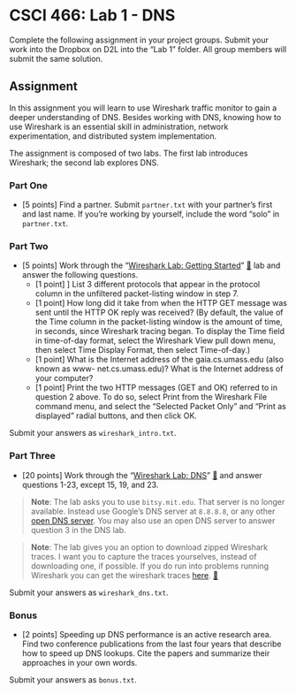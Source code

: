 # CSCI 466: Lab 1 - DNS

Complete the following assignment in your project groups. Submit your work into the Dropbox on D2L into the “Lab 1” folder. All group members will submit the same solution.

## Assignment

In this assignment you will learn to use Wireshark traffic monitor to gain a deeper understanding of DNS. Besides working with DNS, knowing how to use Wireshark is an essential skill in administration, network experimentation, and distributed system implementation.

The assignment is composed of two labs. The first lab introduces Wireshark; the second lab explores DNS.

### Part One

- [5 points] Find a partner.
Submit `partner.txt` with your partner’s first and last name. If you’re working by yourself, include the word “solo” in `partner.txt`.

### Part Two

- [5 points] Work through the “[Wireshark Lab: Getting Started](wireshark-files/Wireshark_Intro.pdf)” [:file_folder:](https://www.google.com/url?q=https://drive.google.com/file/d/1Uz6lqTxp4mdoLYcmM17ieqZD0ADVYuFW/view?usp%3Dsharing&sa=D&source=editors&ust=1632164402995000&usg=AOvVaw1vtVFYxl_wAiP5DEh5AmQc) lab and answer the following questions.
  - [1 point] ] List 3 different protocols that appear in the protocol column in the unfiltered packet-listing window in step 7.
  - [1 point] How long did it take from when the HTTP GET message was sent until the HTTP OK reply was received? (By default, the value of the Time column in the packet-listing window is the amount of time, in seconds, since Wireshark tracing began. To display the Time field in time-of-day format, select the Wireshark View pull down menu, then select Time Display Format, then select Time-of-day.)
  - [1 point] What is the Internet address of the gaia.cs.umass.edu (also known as www- net.cs.umass.edu)? What is the Internet address of your computer?
  - [1 point] Print the two HTTP messages (GET and OK) referred to in question 2 above. To do so, select Print from the Wireshark File command menu, and select the “Selected Packet Only” and “Print as displayed” radial buttons, and then click OK.

Submit your answers as `wireshark_intro.txt`.

### Part Three

- [20 points] Work through the “[Wireshark Lab: DNS](wireshark-files/Wireshark_DNS.pdf)” [:file_folder:](https://www.google.com/url?q=https://drive.google.com/file/d/12BMudLR3oX2qyNKOKr_pC5Jf2qqMTPzO/view?usp%3Dsharing&sa=D&source=editors&ust=1632174974460000&usg=AOvVaw15Zca0W5ezut1gkKzVhBHK) and answer questions 1-23, except 15, 19, and 23.

> **Note**: The lab asks you to use `bitsy.mit.edu`. That server is no longer available. Instead use Google’s DNS server at `8.8.8.8`, or any other [open DNS server](https://www.google.com/url?q=https://public-dns.info/&sa=D&source=editors&ust=1632174974461000&usg=AOvVaw0akDvm9L84dEIgS3pp6unB). You may also use an open DNS server to answer question 3 in the DNS lab.

> **Note**: The lab gives you an option to download zipped Wireshark traces. I want you to capture the traces yourselves, instead of downloading one, if possible. If you do run into problems running Wireshark you can get the wireshark traces [here](../../wireshark-traces). [:file_folder:](https://www.google.com/url?q=https://drive.google.com/file/d/1376xXffFs0B48SrxTc39kFPAZA2WJDrz/view?usp%3Dsharing&sa=D&source=editors&ust=1632174974461000&usg=AOvVaw1-UrVTB5pGhraQJh_bpoah)

Submit your answers as `wireshark_dns.txt`.

### Bonus

- [2 points] Speeding up DNS performance is an active research area. Find two conference publications from the last four years that describe how to speed up DNS lookups. Cite the papers and summarize their approaches in your own words.

Submit your answers as `bonus.txt`.
